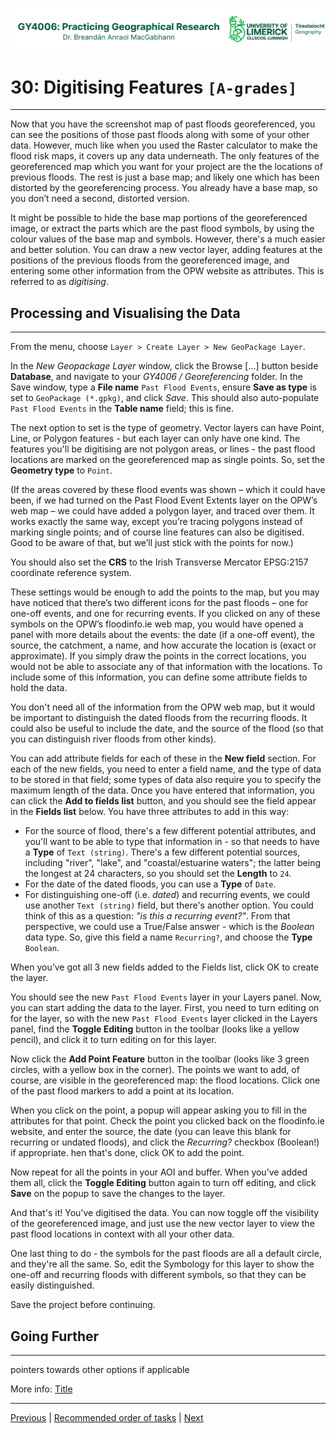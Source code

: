 ![UL Geography logo](../assets/images/GY4006_logo.png)

# 30: Digitising Features ```[A-grades]```
___
Now that you have the screenshot map of past floods georeferenced, you can see the positions of those past floods along with some of your other data. However, much like when you used the Raster calculator to make the flood risk maps, it covers up any data underneath. The only features of the georeferenced map which you want for your project are the the locations of previous floods. The rest is just a base map; and likely one which has been distorted by the georeferencing process. You already have a base map, so you don’t need a second, distorted version.

It might be possible to hide the base map portions of the georeferenced image, or extract the parts which are the past flood symbols, by using the colour values of the base map and symbols. However, there's a much easier and better solution. You can draw a new vector layer, adding features at the positions of the previous floods from the georeferenced image, and entering some other information from the OPW website as attributes. This is referred to as *digitising*.


## Processing and Visualising the Data
___
From the menu, choose ```Layer > Create Layer > New GeoPackage Layer```.

In the *New Geopackage Layer* window, click the Browse [...] button beside **Database**, and navigate to your *GY4006 / Georeferencing* folder. In the Save window, type a **File name** ```Past Flood Events```, ensure **Save as type** is set to ```GeoPackage (*.gpkg)```, and click *Save*. This should also auto-populate ```Past Flood Events``` in the **Table name** field; this is fine.

The next option to set is the type of geometry. Vector layers can have Point, Line, or Polygon features - but each layer can only have one kind. The features you'll be digitising are not polygon areas, or lines -  the past flood locations are marked on the georeferenced map as single points. So, set the **Geometry type** to ```Point```.

(If the areas covered by these flood events was shown – which it could have been, if we had turned on the Past Flood Event Extents layer on the OPW’s web map – we could have added a polygon layer, and traced over them. It works exactly the same way, except you’re tracing polygons instead of marking single points; and of course line features can also be digitised. Good to be aware of that, but we’ll just stick with the points for now.)

You should also set the **CRS** to the Irish Transverse Mercator EPSG:2157 coordinate reference system.

These settings would be enough to add the points to the map, but you may have noticed that there’s two different icons for the past floods – one for one-off events, and one for recurring events. If you clicked on any of these symbols on the OPW’s floodinfo.ie web map, you would have opened a panel with more details about the events: the date (if a one-off event), the source, the catchment, a name, and how accurate the location is (exact or approximate). If you simply draw the points in the correct locations, you would not be able to associate any of that information with the locations. To include some of this information, you can define some attribute fields to hold the data.

You don't need all of the information from the OPW web map, but it would be important to distinguish the dated floods from the recurring floods. It could also be useful to include the date, and the source of the flood (so that you can distinguish river floods from other kinds). 

You can add attribute fields for each of these in the **New field** section. For each of the new fields, you need to enter a field name, and the type of data to be stored in that field; some types of data also require you to specify the maximum length of the data. Once you have entered that information, you can click the **Add to fields list** button, and you should see the field appear in the **Fields list** below. You have three attributes to add in this way: 

- For the source of flood, there's a few different potential attributes, and you'll want to be able to type that information in - so that needs to have a **Type** of ```Text (string)```. There's a few different potential sources, including "river", "lake", and "coastal/estuarine waters"; the latter being the longest at 24 characters, so you should set the **Length** to ```24```.
- For the date of the dated floods, you can use a **Type** of ```Date```.
- For distinguishing one-off (i.e. *dated*) and recurring events, we could use another ```Text (string)``` field, but there's another option. You could think of this as a question: *"is this a recurring event?"*. From that perspective, we could use a True/False answer - which is the *Boolean* data type. So, give this field a name ```Recurring?```, and choose the **Type** ```Boolean```.

When you’ve got all 3 new fields added to the Fields list, click OK to create the layer.

You should see the new ```Past Flood Events``` layer in your Layers panel. Now, you can start adding the data to the layer. First, you need to turn editing on for the layer, so with the new ```Past Flood Events``` layer clicked in the Layers panel, find the **Toggle Editing**  button in the toolbar (looks like a yellow pencil), and click it to turn editing on for this layer.

Now click the **Add Point Feature**  button in the toolbar (looks like 3 green circles, with a yellow box in the corner). The points we want to add, of course, are visible in the georeferenced map: the flood locations. Click one of the past flood markers to add a point at its location.

When you click on the point, a popup will appear asking you to fill in the attributes for that point. Check the point you clicked back on the floodinfo.ie website, and enter the source, the date (you can leave this blank for recurring or undated floods), and click the *Recurring?* checkbox (Boolean!) if appropriate. hen that's done, click OK to add the point.

Now repeat for all the points in your AOI and buffer. When you’ve added them all, click the **Toggle Editing**  button again to turn off editing, and click **Save** on the popup to save the changes to the layer.

And that's it! You've digitised the data. You can now toggle off the visibility of the georeferenced image, and just use the new vector layer to view the past flood locations in context with all your other data.

One last thing to do - the symbols for the past floods are all a default circle, and they're all the same. So, edit the Symbology for this layer to show the one-off and recurring floods with different symbols, so that they can be easily distinguished.

Save the project before continuing.

## Going Further
___
pointers towards other options if applicable

More info: [Title](https://)

___
[Previous](./29_georeferencing.md) | [Recommended order of tasks](./start.md#recommended-order-of-tasks) | [Next](./31_print_layouts.md)